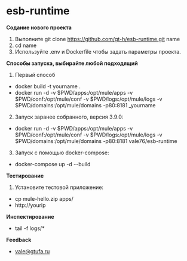 # esb-runtime

**Содание нового проекта**
1. Выполните git clone https://github.com/gt-h/esb-runtime.git name
2. cd name
3. Используйте .env и Dockerfile чтобы задать параметры проекта.

**Способы запуска, выбирайте любой подходящий**
1. Первый способ
- docker build -t yourname .
- docker run -d -v $PWD/apps:/opt/mule/apps -v $PWD/conf:/opt/mule/conf -v $PWD/logs:/opt/mule/logs -v $PWD/domains:/opt/mule/domains -p80:8181 _yourname

2. Запуск заранее собранного, версия 3.9.0:
- docker run -d -v $PWD/apps:/opt/mule/apps -v $PWD/conf:/opt/mule/conf -v $PWD/logs:/opt/mule/logs -v $PWD/domains:/opt/mule/domains -p80:8181 vale76/esb-runtime

3. Запуск с помощью docker-compose:
- docker-compose up -d --build

**Тестирование**
1. Установите тестовой приложение:
- cp mule-hello.zip apps/
- http://yourip
 
 **Инспектирование**
 - tail -f logs/*
 
 **Feedback**
 - vale@gtufa.ru
 


